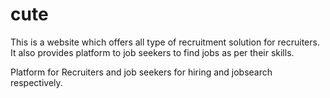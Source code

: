 # cute
This is a website which offers all type of recruitment solution for recruiters. It also provides platform to job seekers to find jobs as per their skills.

Platform for Recruiters and job seekers for hiring and jobsearch respectively.


